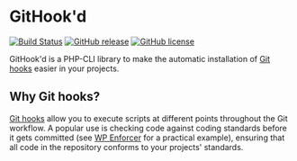 # GitHook'd

[![Build Status](https://travis-ci.org/stevegrunwell/githookd.svg?branch=master)](https://travis-ci.org/stevegrunwell/githookd)
[![GitHub release](https://img.shields.io/github/release/stevegrunwell/githookd.svg)](https://github.com/stevegrunwell/githookd/releases/latest)
[![GitHub license](https://img.shields.io/github/license/stevegrunwell/githookd.svg)](https://github.com/stevegrunwell/githookd/blob/master/LICENSE.txt)

GitHook'd is a PHP-CLI library to make the automatic installation of [Git hooks](https://git-scm.com/book/en/v2/Customizing-Git-Git-Hooks) easier in your projects.

## Why Git hooks?

[Git hooks](https://git-scm.com/book/en/v2/Customizing-Git-Git-Hooks) allow you to execute scripts at different points throughout the Git workflow. A popular use is checking code against coding standards before it gets committed (see [WP Enforcer](https://github.com/stevegrunwell/wp-enforcer) for a practical example), ensuring that all code in the repository conforms to your projects' standards.
